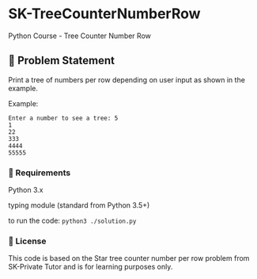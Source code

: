 # SK-TreeCounterNumberRow
Python Course - Tree Counter Number Row

## 🧠 Problem Statement

Print a tree of numbers per row depending on user input as shown in the example. 

Example:

```
Enter a number to see a tree: 5
1
22
333
4444
55555
```

### 📘 Requirements
Python 3.x

typing module (standard from Python 3.5+)

to run the code: `python3 ./solution.py`

### 📄 License
This code is based on the Star tree counter number per row problem from SK-Private Tutor and is for learning purposes only.
